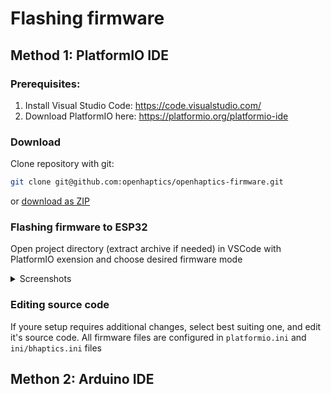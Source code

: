 # Flashing firmware

## Method 1: PlatformIO IDE

### Prerequisites:

1. Install Visual Studio Code: https://code.visualstudio.com/
2. Download PlatformIO here: https://platformio.org/platformio-ide

### Download

Clone repository with git: 

```bash
git clone git@github.com:openhaptics/openhaptics-firmware.git
```

or [download as ZIP](https://github.com/openhaptics/openhaptics-firmware/archive/refs/heads/master.zip)

### Flashing firmware to ESP32

Open project directory (extract archive if needed) in VSCode with PlatformIO exension and choose desired firmware mode

<details>
  <summary>Screenshots</summary>
  
  ![image](https://user-images.githubusercontent.com/1759654/193428679-148f0c8f-8439-451f-8c6d-6d6be4dbdf87.png)
  
  1. PlatformIO IDE homepage
  2. Select desired firmware mode and run command (Build, Upload or Monitor)
  3. Use quick actions (`✔️ - Build`, `➡️ - Upload`, `🔌 - Monitor`). Choose your default mode by clicking `Default (openhaptics-firmware)` and switching your default 
</details>

### Editing source code

If youre setup requires additional changes, select best suiting one, and edit it's source code. All firmware files are configured in `platformio.ini` and `ini/bhaptics.ini` files

 

## Methon 2: Arduino IDE

